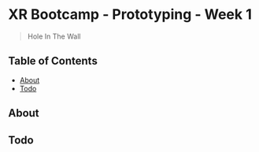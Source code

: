 # XR Bootcamp - Prototyping - Week 1
> Hole In The Wall

## Table of Contents

- [About](#about)
- [Todo](#todo)

## About

## Todo